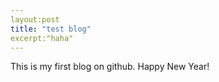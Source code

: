 ```yaml
---
layout:post
title: "test blog"
excerpt:"haha"
---
```


This is my first blog on github.
Happy New Year!
